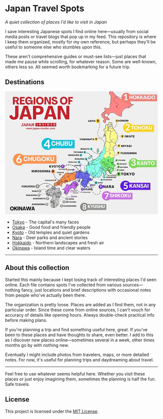 # Japan Travel Spots

*A quiet collection of places I'd like to visit in Japan*

I save interesting Japanese spots I find online here—usually from social media posts or travel blogs that pop up in my feed. This repository is where I keep them organized, mostly for my own reference, but perhaps they'll be useful to someone else who stumbles upon this.

These aren't comprehensive guides or must-see lists—just places that made me pause while scrolling, for whatever reason. Some are well-known, others less so. All seemed worth bookmarking for a future trip.

## Destinations

![Japan Regions Map](./media/Japan-Regions-Map.jpg)

- [Tokyo](./kanto/Tokyo.md) - The capital's many faces
- [Osaka](./kansai/Osaka.md) - Good food and friendly people
- [Kyoto](./kansai/Kyoto.md) - Old temples and quiet gardens
- [Nara](./kansai/Nara.md) - Deer parks and ancient stories
- [Hokkaido](./others/Hokkaido.md) - Northern landscapes and fresh air
- [Okinawa](./others/Okinawa.md) - Island time and clear waters

---

## About this collection

Started this mainly because I kept losing track of interesting places I'd seen online. Each file contains spots I've collected from various sources—nothing fancy, just locations and brief descriptions with occasional notes from people who've actually been there.

The organization is pretty loose. Places are added as I find them, not in any particular order. Since these come from online sources, I can't vouch for accuracy of details like opening hours. Always double-check practical info before making plans.

If you're planning a trip and find something useful here, great. If you've been to these places and have thoughts to share, even better. I add to this as I discover new places online—sometimes several in a week, other times months go by with nothing new.

Eventually I might include photos from travelers, maps, or more detailed notes. For now, it's useful for planning trips and daydreaming about travel.

---

Feel free to use whatever seems helpful here. Whether you visit these places or just enjoy imagining them, sometimes the planning is half the fun. Safe travels.

## License

This project is licensed under the [MIT License](./LICENSE).
